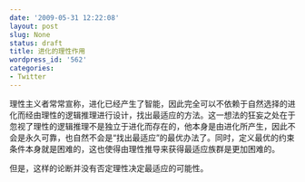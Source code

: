 ```yaml
---
date: '2009-05-31 12:22:08'
layout: post
slug: None
status: draft
title: 进化的理性作用
wordpress_id: '562'
categories:
- Twitter
---
```


理性主义者常常宣称，进化已经产生了智能，因此完全可以不依赖于自然选择的进化而经由理性的逻辑推理进行设计，找出最适应的方法。这一想法的狂妄之处在于忽视了理性的逻辑推理不是独立于进化而存在的，他本身是由进化所产生，因此不会是永久可靠，也自然不会是“找出最适应”的最优办法了。同时，定义最优的约束条件本身就是困难的，这也使得由理性推导来获得最适应族群是更加困难的。

但是，这样的论断并没有否定理性决定最适应的可能性。
